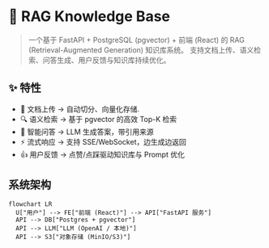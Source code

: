 # 🧠 RAG Knowledge Base

> 一个基于 FastAPI + PostgreSQL (pgvector) + 前端 (React) 的 RAG (Retrieval-Augmented Generation) 知识库系统。
> 支持文档上传、语义检索、问答生成、用户反馈与知识库持续优化。


## ✨ 特性

* 📄 文档上传 → 自动切分、向量化存储.
* 🔍 语义检索 → 基于 pgvector 的高效 Top-K 检索
* 🤖 智能问答 → LLM 生成答案，带引用来源
* ⚡ 流式响应 → 支持 SSE/WebSocket，边生成边返回
* 👍 用户反馈 → 点赞/点踩驱动知识库与 Prompt 优化

## 系统架构
```mermaid
flowchart LR
  U["用户"] --> FE["前端 (React)"] --> API["FastAPI 服务"]
  API --> DB["Postgres + pgvector"]
  API --> LLM["LLM (OpenAI / 本地)"]
  API --> S3["对象存储 (MinIO/S3)"]
```
